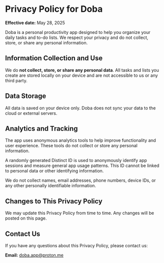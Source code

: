 # Privacy Policy for Doba

**Effective date:** May 28, 2025

Doba is a personal productivity app designed to help you organize your daily tasks and to-do lists. We respect your privacy and do not collect, store, or share any personal information.

## Information Collection and Use
We do **not collect, store, or share any personal data**. All tasks and lists you create are stored locally on your device and are not accessible to us or any third party.

## Data Storage
All data is saved on your device only. Doba does not sync your data to the cloud or external servers.

## Analytics and Tracking
The app uses anonymous analytics tools to help improve functionality and user experience. These tools do not collect or store any personal information.

A randomly generated Distinct ID is used to anonymously identify app sessions and measure general app usage patterns. This ID cannot be linked to personal data or other identifying information.

We do not collect names, email addresses, phone numbers, device IDs, or any other personally identifiable information.

## Changes to This Privacy Policy
We may update this Privacy Policy from time to time. Any changes will be posted on this page.

## Contact Us
If you have any questions about this Privacy Policy, please contact us:

**Email:** doba.app@proton.me
